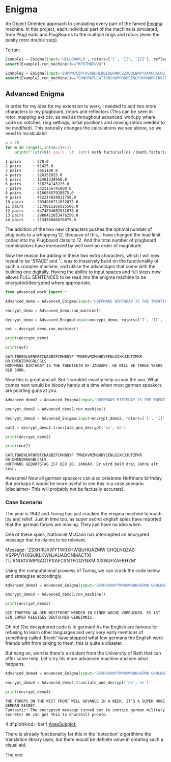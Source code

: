 # Enigma

An Object Oriented approach to simulating every part of the famed [Enigma](https://en.wikipedia.org/wiki/Enigma_machine) machine. 
In this project, each individual part of the machine is simulated, from PlugLeads and PlugBoards to the multiple rings and rotors (even the pesky rotor double step).

To run:
```python
Example1 = Enigma(input='HELLOWORLD', rotors=['I', 'II', 'III'], reflector='B', plugs=['HL','MO','AJ','CX','BZ','SR','NI','YW','DG','PK'], pos='AAZ', rings=['01', '01', '01'])
assert(Example1.run_machine()=="RFKTMBXVVW")

Example2 = Enigma(input='BUPXWJCDPFASXBDHLBBIBSRNWCSZXQOLBNXYAXVHOGCUUIBCVMPUZYUUKHI', rotors=['IV', 'V', 'Beta','I'], reflector='A', plugs=['PC','XZ','FM','QA','ST','NB','HY','OR','EV','IU'], pos='EZGP', rings=['18', '24', '03','05'])
assert(Example2.run_machine()=="CONGRATULATIONSONPRODUCINGYOURWORKINGENIGMAMACHINESIMULATOR")
```
## Advanced Enigma

In order for my idea for my extension to work, I needed to add two more characters to my plugboard, rotors and reflectors (This can be seen in rotor_mapping_ext.csv, as well as throughout advanced_work.py where code on notches, ring settings, initial positions and moving rotors needed to be modified). This naturally changes the calculations we see above, so we need to recalculate!

```python
n = 28
for m in range(1,int(n/2)+1):
    print(f"{str(m)} pairs  \t: {str( math.factorial(n) /(math.factorial(n-(2*m))* math.factorial(m) *2**m))}")
```
```
1 pairs  	: 378.0
2 pairs  	: 61425.0
3 pairs  	: 5651100.0
4 pairs  	: 326351025.0
5 pairs  	: 12401338950.0
6 pairs  	: 316234143225.0
7 pairs  	: 5421156741000.0
8 pairs  	: 61665657928875.0
9 pairs  	: 452214824811750.0
10 pairs  	: 2034966711652875.0
11 pairs  	: 5179915266025500.0
12 pairs  	: 6474894082531875.0
13 pairs  	: 2988412653476250.0
14 pairs  	: 213458046676875.0
```
The addition of the two new characters pushes the optimal number of plugleads to a whopping 12. Because of this, I have changed the lead limit coded into my Plugboard class to 12. And the total number of plugboard combinations have increased by well over an order of magnitude.

Now the reason for adding in these two extra characters, which I will now reveal to be 'SPACE' and '.', was to massively build on the functionality of such a complex machine, and utilise the advantages that come with the building one digitally. Having the ability to input spaces and full stops now allows FULL SENTENCES to be read into the enigma machine to be encrypted/decrypted where appropriate.

```python
from advanced_work import *

Advanced_demo = Advanced_Enigma(input='HOFFMANS BIRTHDAY IS THE TWENTIETH OF JANUARY. HE WILL BE THREE YEARS OLD SOON.', rotors=['I', 'II', 'III'], reflector='B', plugs=['AB','.D','_F','GH','IJ','KL','MN','OP','QR','ST','UV','XZ'], pos='_A.', rings=['02', '03', '04'])

encrypt_demo = Advanced_demo.run_machine()

decrypt_demo = Advanced_Enigma(input=encrypt_demo, rotors=['I', 'II', 'III'], reflector='B', plugs=['AB','.D','_F','GH','IJ','KL','MN','OP','QR','ST','UV','XZ'], pos='_A.', rings=['02', '03', '04'])

out = decrypt_demo.run_machine()

print(encrypt_demo)

print(out)
```
```
GATLTBKENLNFNFBTCNAQBZFCMHBQYF TMNEKVMZMOHDYEENLGIXKJJUTZPKR OR.DMENZRROGBLCSLS
HOFFMANS BIRTHDAY IS THE TWENTIETH OF JANUARY. HE WILL BE THREE YEARS OLD SOON.
```
Now this is great and all. But it wouldnt exactly help us win the war. What comes next would be bloody handy at a time when most german speakers are pointing guns at you.

```python
Advanced_demo2 = Advanced_Enigma(input='HOFFMANS BIRTHDAY IS THE TWENTIETH OF JANUARY. HE WILL BE THREE YEARS OLD SOON.', rotors=['I', 'II', 'III'], reflector='B', plugs=['AB','.D','_F','GH','IJ','KL','MN','OP','QR','ST','UV','XZ'], pos='_A.', rings=['02', '03', '04'])

encrypt_demo2 = Advanced_demo2.run_machine()

decrypt_demo2 = Advanced_Enigma(input=encrypt_demo2, rotors=['I', 'II', 'III'], reflector='B', plugs=['AB','.D','_F','GH','IJ','KL','MN','OP','QR','ST','UV','XZ'], pos='_A.', rings=['02', '03', '04'])

out2 = decrypt_demo2.translate_and_decrypt('en','de')

print(encrypt_demo2)

print(out2)
```
```
GATLTBKENLNFNFBTCNAQBZFCMHBQYF TMNEKVMZMOHDYEENLGIXKJJUTZPKR OR.DMENZRROGBLCSLS
HOFFMANS GEBURTSTAG IST DER 20. JANUAR. Er wird bald drei Jahre alt sein.
```
Awesome! Now all german speakers can also celebrate Hoffmans birthday. But perhaps it would be more useful to see this in a case scenario (disclaimer- This will probably not be factually accurate).

### Case Scenario
The year is 1942 and Turing has just cracked the enigma machine to much joy and relief. Just in time too, as super secret english spies have reported that the german forces are moving. They just have no idea when.

One of these spies, Nathaniel McCann has intercepted an encrypted message that he claims to be relevant.

Message: 'ZSXHRUXWYTWRXHWQUHUAZMW GHQLNQZAS VSPPVYHXGUKLKWNJAUAQONMACTXI TU.RNUGVWIPSAGTPXAFCSNTFGQYNKM XIXWJFXAEKHZM'

Using the computational prowess of Turing, we can crack the code below and strategise accordingly.

```python
Advanced_demo3 = Advanced_Enigma(input='ZSXHRUXWYTWRXHWQUHUAZMW GHQLNQZAS  VSPPVYHXGUKLKWNJAUAQONMACTXI TU.RNUGVWIPSAGTPXAFCSNTFGQYNKM XIXWJFXAEKHZM', rotors=['IV', 'II', 'III'], reflector='A', plugs=['KL','MN','OP','QR','ST','UV','XZ'], pos='ZDT', rings=['03', '04', '18'])

encrypt_demo3 = Advanced_demo3.run_machine()

print(encrypt_demo3)
```
```
DIE TRUPPEN AN DER WESTFRONT WERDEN IN EINER WOCHE VORRUCKEN. ES IST EIN SUPER RIESIGES DEUTSCHES GEHEIMNIS.
```
Oh no! The decyphered code is in german! As the English are famous for refusing to learn other languages and very very early mentions of something called 'Brexit' have stopped what few germans the English were friends with from talking to them, this is quite a disaster.

But hang on, word is there's a student from the University of Bath that can offer some help. Let's try his more advanced machine and see what happens.

```python
Advanced_demo4 = Advanced_Enigma(input='ZSXHRUXWYTWRXHWQUHUAZMW GHQLNQZAS  VSPPVYHXGUKLKWNJAUAQONMACTXI TU.RNUGVWIPSAGTPXAFCSNTFGQYNKM XIXWJFXAEKHZM', rotors=['IV', 'II', 'III'], reflector='A', plugs=['KL','MN','OP','QR','ST','UV','XZ'], pos='ZDT', rings=['03', '04', '18'])

encrypt_demo4 = Advanced_demo4.translate_and_decrypt('de','en')

print(encrypt_demo4)
```
```
THE TROOPS ON THE WEST FRONT WILL ADVANCE IN A WEEK. IT'S A SUPER HUGE GERMAN SECRET.
Fantastic! The encrypted message turned out to contain german military secrets! We can get this to Churchill pronto.
```

4
df.plot(kind='bar')
<AxesSubplot:>

There is already functionality for this in the 'detection' algorithims the translation library uses, but there would be definite value in creating such a visual aid.

The end

